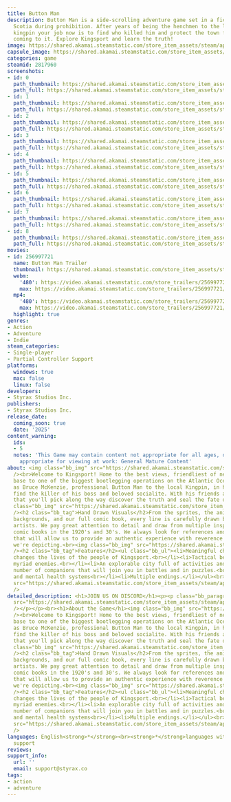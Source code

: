 ```yaml
---
title: Button Man
description: Button Man is a side-scrolling adventure game set in a fictional Nova
  Scotia during prohibition. After years of being the henchmen to the local bootlegging
  kingpin your job now is to find who killed him and protect the town from what’s
  coming to it. Explore Kingsport and learn the truth!
image: https://shared.akamai.steamstatic.com/store_item_assets/steam/apps/2817960/header.jpg?t=1732563160
capsule_image: https://shared.akamai.steamstatic.com/store_item_assets/steam/apps/2817960/1b6c9ba6407a7de4c4f02c58a2bdce1ab592500c/capsule_231x87.jpg?t=1732563160
categories: game
steamid: 2817960
screenshots:
- id: 0
  path_thumbnail: https://shared.akamai.steamstatic.com/store_item_assets/steam/apps/2817960/ss_8e669b670644c3291d5bf4dd423b9303820c7233.600x338.jpg?t=1732563160
  path_full: https://shared.akamai.steamstatic.com/store_item_assets/steam/apps/2817960/ss_8e669b670644c3291d5bf4dd423b9303820c7233.1920x1080.jpg?t=1732563160
- id: 1
  path_thumbnail: https://shared.akamai.steamstatic.com/store_item_assets/steam/apps/2817960/ss_c490842d5a1e38f75d9e3865c329f1d5d3267db9.600x338.jpg?t=1732563160
  path_full: https://shared.akamai.steamstatic.com/store_item_assets/steam/apps/2817960/ss_c490842d5a1e38f75d9e3865c329f1d5d3267db9.1920x1080.jpg?t=1732563160
- id: 2
  path_thumbnail: https://shared.akamai.steamstatic.com/store_item_assets/steam/apps/2817960/ss_633081b816c653b32af08e3b9b75f70f2c1eb7fd.600x338.jpg?t=1732563160
  path_full: https://shared.akamai.steamstatic.com/store_item_assets/steam/apps/2817960/ss_633081b816c653b32af08e3b9b75f70f2c1eb7fd.1920x1080.jpg?t=1732563160
- id: 3
  path_thumbnail: https://shared.akamai.steamstatic.com/store_item_assets/steam/apps/2817960/ss_99a79d22bf75da3cb6c826e21bb8fbb4de007d39.600x338.jpg?t=1732563160
  path_full: https://shared.akamai.steamstatic.com/store_item_assets/steam/apps/2817960/ss_99a79d22bf75da3cb6c826e21bb8fbb4de007d39.1920x1080.jpg?t=1732563160
- id: 4
  path_thumbnail: https://shared.akamai.steamstatic.com/store_item_assets/steam/apps/2817960/ss_ef0e7a28f5e8e77e6788c10915164ec591f20f28.600x338.jpg?t=1732563160
  path_full: https://shared.akamai.steamstatic.com/store_item_assets/steam/apps/2817960/ss_ef0e7a28f5e8e77e6788c10915164ec591f20f28.1920x1080.jpg?t=1732563160
- id: 5
  path_thumbnail: https://shared.akamai.steamstatic.com/store_item_assets/steam/apps/2817960/ss_7a407b37fdb1942089662da51ddda044e05eec73.600x338.jpg?t=1732563160
  path_full: https://shared.akamai.steamstatic.com/store_item_assets/steam/apps/2817960/ss_7a407b37fdb1942089662da51ddda044e05eec73.1920x1080.jpg?t=1732563160
- id: 6
  path_thumbnail: https://shared.akamai.steamstatic.com/store_item_assets/steam/apps/2817960/ss_8318d6f51f90f282bb4c0c4731c8b9eb37a7034a.600x338.jpg?t=1732563160
  path_full: https://shared.akamai.steamstatic.com/store_item_assets/steam/apps/2817960/ss_8318d6f51f90f282bb4c0c4731c8b9eb37a7034a.1920x1080.jpg?t=1732563160
- id: 7
  path_thumbnail: https://shared.akamai.steamstatic.com/store_item_assets/steam/apps/2817960/ss_219745ca43ff99201a147e81167b4127ee32ad1b.600x338.jpg?t=1732563160
  path_full: https://shared.akamai.steamstatic.com/store_item_assets/steam/apps/2817960/ss_219745ca43ff99201a147e81167b4127ee32ad1b.1920x1080.jpg?t=1732563160
- id: 8
  path_thumbnail: https://shared.akamai.steamstatic.com/store_item_assets/steam/apps/2817960/ss_d93b79256cfdce07f2aa4298b185056938062b52.600x338.jpg?t=1732563160
  path_full: https://shared.akamai.steamstatic.com/store_item_assets/steam/apps/2817960/ss_d93b79256cfdce07f2aa4298b185056938062b52.1920x1080.jpg?t=1732563160
movies:
- id: 256997721
  name: Button Man Trailer
  thumbnail: https://shared.akamai.steamstatic.com/store_item_assets/steam/apps/256997721/4287b13b7ec8359d27099c698dfb75f656d9df63/movie_600x337.jpg?t=1728925200
  webm:
    '480': https://video.akamai.steamstatic.com/store_trailers/256997721/movie480_vp9.webm?t=1728925200
    max: https://video.akamai.steamstatic.com/store_trailers/256997721/movie_max_vp9.webm?t=1728925200
  mp4:
    '480': https://video.akamai.steamstatic.com/store_trailers/256997721/movie480.mp4?t=1728925200
    max: https://video.akamai.steamstatic.com/store_trailers/256997721/movie_max.mp4?t=1728925200
  highlight: true
genres:
- Action
- Adventure
- Indie
steam_categories:
- Single-player
- Partial Controller Support
platforms:
  windows: true
  mac: false
  linux: false
developers:
- Styrax Studios Inc.
publishers:
- Styrax Studios Inc.
release_date:
  coming_soon: true
  date: '2025'
content_warning:
  ids:
  - 5
  notes: 'This Game may contain content not appropriate for all ages, or may not be
    appropriate for viewing at work: General Mature Content'
about: <img class="bb_img" src="https://shared.akamai.steamstatic.com/store_item_assets/steam/apps/2817960/extras/buttonmanbanner2.png?t=1732563160"
  /><br>Welcome to Kingsport! Home to the best views, friendliest of neighbors, and
  base to one of the biggest bootlegging operations on the Atlantic Ocean. Join us
  as Bruce McKenzie, professional Button Man to the local Kingpin, in his quest to
  find the killer of his boss and beloved socialite. With his friends and associates
  that you'll pick along the way discover the truth and seal the fate of the city.<br><br><img
  class="bb_img" src="https://shared.akamai.steamstatic.com/store_item_assets/steam/apps/2817960/extras/Untitledvideo1-ezgif.com-video-to-gif-converter.gif?t=1732563160"
  /><h2 class="bb_tag">Hand Drawn Visuals</h2>From the sprites, the animation, the
  backgrounds, and our full comic book, every line is carefully drawn by our fantastic
  artists. We pay great attention to detail and draw from multiple inspirations of
  comic books in the 1920's and 30's. We always look for references and inspirations
  that will allow us to provide an authentic experience with reverence to the places
  we're depicting.<br><img class="bb_img" src="https://shared.akamai.steamstatic.com/store_item_assets/steam/apps/2817960/extras/buttonmancastbanner.png?t=1732563160"
  /><h2 class="bb_tag">Features</h2><ul class="bb_ul"><li>Meaningful choices that
  changes the lives of the people of Kingsport.<br></li><li>Tactical beat 'em up against
  myriad enemies.<br></li><li>An explorable city full of activities and collectibles.<br></li><li>A
  number of companions that will join you in battles and in puzzles.<br></li><li>Reputation
  and mental health systems<br></li><li>Multiple endings.</li></ul><br><img class="bb_img"
  src="https://shared.akamai.steamstatic.com/store_item_assets/steam/apps/2817960/extras/buttonman_gamescom_banner2.png?t=1732563160"
  />
detailed_description: <h1>JOIN US ON DISCORD</h1><p><p class="bb_paragraph"><img class="bb_img"
  src="https://shared.akamai.steamstatic.com/store_item_assets/steam/apps/2817960/extras/Discord_invite2.png?t=1732563160"
  /></p></p><br><h1>About the Game</h1><img class="bb_img" src="https://shared.akamai.steamstatic.com/store_item_assets/steam/apps/2817960/extras/buttonmanbanner2.png?t=1732563160"
  /><br>Welcome to Kingsport! Home to the best views, friendliest of neighbors, and
  base to one of the biggest bootlegging operations on the Atlantic Ocean. Join us
  as Bruce McKenzie, professional Button Man to the local Kingpin, in his quest to
  find the killer of his boss and beloved socialite. With his friends and associates
  that you'll pick along the way discover the truth and seal the fate of the city.<br><br><img
  class="bb_img" src="https://shared.akamai.steamstatic.com/store_item_assets/steam/apps/2817960/extras/Untitledvideo1-ezgif.com-video-to-gif-converter.gif?t=1732563160"
  /><h2 class="bb_tag">Hand Drawn Visuals</h2>From the sprites, the animation, the
  backgrounds, and our full comic book, every line is carefully drawn by our fantastic
  artists. We pay great attention to detail and draw from multiple inspirations of
  comic books in the 1920's and 30's. We always look for references and inspirations
  that will allow us to provide an authentic experience with reverence to the places
  we're depicting.<br><img class="bb_img" src="https://shared.akamai.steamstatic.com/store_item_assets/steam/apps/2817960/extras/buttonmancastbanner.png?t=1732563160"
  /><h2 class="bb_tag">Features</h2><ul class="bb_ul"><li>Meaningful choices that
  changes the lives of the people of Kingsport.<br></li><li>Tactical beat 'em up against
  myriad enemies.<br></li><li>An explorable city full of activities and collectibles.<br></li><li>A
  number of companions that will join you in battles and in puzzles.<br></li><li>Reputation
  and mental health systems<br></li><li>Multiple endings.</li></ul><br><img class="bb_img"
  src="https://shared.akamai.steamstatic.com/store_item_assets/steam/apps/2817960/extras/buttonman_gamescom_banner2.png?t=1732563160"
  />
languages: English<strong>*</strong><br><strong>*</strong>languages with full audio
  support
reviews:
support_info:
  url: ''
  email: support@styrax.co
tags:
- action
- adventure
---
```

